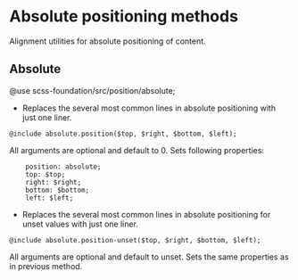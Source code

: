 # Absolute positioning methods

Alignment utilities for absolute positioning of content.

## Absolute

@use scss-foundation/src/position/absolute;

- Replaces the several most common lines in absolute positioning with just one liner.
```
@include absolute.position($top, $right, $bottom, $left);
```
All arguments are optional and default to 0. Sets following properties:
```
	position: absolute;
	top: $top;
	right: $right;
	bottom: $bottom;
	left: $left;
```

- Replaces the several most common lines in absolute positioning for unset values with just one liner.
```
@include absolute.position-unset($top, $right, $bottom, $left);
```
All arguments are optional and default to unset. Sets the same properties as in previous method.

